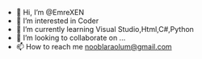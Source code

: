 - 👋 Hi, I’m @EmreXEN
- 👀 I’m interested in Coder
- 🌱 I’m currently learning Visual Studio,Html,C#,Python
- 💞️ I’m looking to collaborate on ...
- 📫 How to reach me nooblaraolum@gmail.com

<!---
EmreXEN/EmreXEN is a ✨ special ✨ repository because its `README.md` (this file) appears on your GitHub profile.
You can click the Preview link to take a look at your changes.
--->
